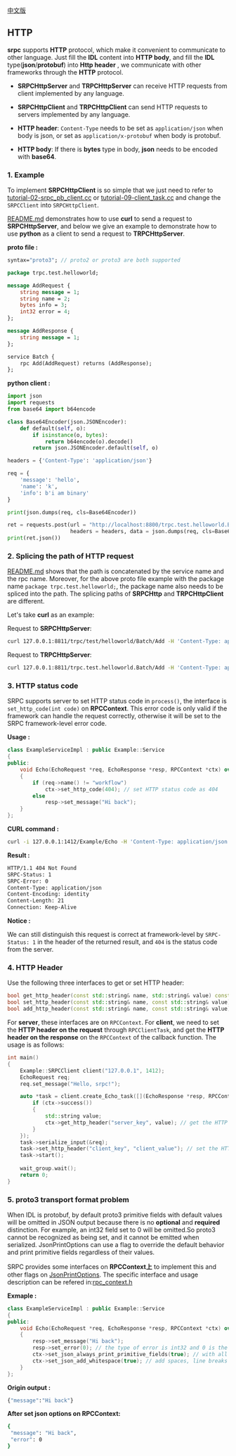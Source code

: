 [中文版](/docs/tutorial-07-http.md)

## HTTP 

**srpc** supports **HTTP** protocol, which make it convenient to communicate to other language. Just fill the **IDL** content into **HTTP body**, and fill the **IDL** type(**json**/**protobuf**) into **Http header** , we communicate with other frameworks through the **HTTP** protocol.

- **SRPCHttpServer** and **TRPCHttpServer** can receive HTTP requests from client implemented by any language.

- **SRPCHttpClient** and **TRPCHttpClient** can send HTTP requests to servers implemented by any language.

- **HTTP header**: `Content-Type` needs to be set as `application/json` when body is json, or set as `application/x-protobuf` when body is protobuf.

- **HTTP body**: If there is **bytes** type in body, **json** needs to be encoded with **base64**.

### 1. Example

To implement **SRPCHttpClient** is so simple that we just need to refer to [tutorial-02-srpc_pb_client.cc](https://github.com/sogou/srpc/blob/master/tutorial/tutorial-02-srpc_pb_client.cc) or [tutorial-09-client_task.cc](https://github.com/sogou/srpc/blob/master/tutorial/tutorial-09-client_task.cc) and change the `SRPCClient` into `SRPCHttpClient`.

[README.md](/docs/en/README.md#6-run) demonstrates how to use **curl** to send a request to **SRPCHttpServer**, and below we give an example to demonstrate how to use **python** as a client to send a request to **TRPCHttpServer**.


**proto file :**

```proto
syntax="proto3"; // proto2 or proto3 are both supported

package trpc.test.helloworld;

message AddRequest {
    string message = 1;
    string name = 2;
    bytes info = 3;
    int32 error = 4;
};

message AddResponse {
    string message = 1;
};

service Batch {
    rpc Add(AddRequest) returns (AddResponse);
};
```

**python client :**

```py
import json
import requests
from base64 import b64encode

class Base64Encoder(json.JSONEncoder):
    def default(self, o):
        if isinstance(o, bytes):
            return b64encode(o).decode()
        return json.JSONEncoder.default(self, o)

headers = {'Content-Type': 'application/json'}

req = {
    'message': 'hello',
    'name': 'k',
    'info': b'i am binary'
}

print(json.dumps(req, cls=Base64Encoder))

ret = requests.post(url = "http://localhost:8800/trpc.test.helloworld.Batch/Add",
                    headers = headers, data = json.dumps(req, cls=Base64Encoder))
print(ret.json())
```

### 2. Splicing the path of HTTP request

[README.md](/docs/en/README_cn.md#6-run) shows that the path is concatenated by the service name and the rpc name. Moreover, for the above proto file example with the package name `package trpc.test.helloworld;`, the package name also needs to be spliced into the path. The splicing paths of **SRPCHttp** and **TRPCHttpClient** are different. 

Let's take **curl** as an example:

Request to **SRPCHttpServer**:
```sh
curl 127.0.0.1:8811/trpc/test/helloworld/Batch/Add -H 'Content-Type: application/json' -d '{...}'
```

Request to **TRPCHttpServer**:
```sh
curl 127.0.0.1:8811/trpc.test.helloworld.Batch/Add -H 'Content-Type: application/json' -d '{...}'
```

### 3. HTTP status code

SRPC supports server to set HTTP status code in `process()`, the interface is `set_http_code(int code)` on **RPCContext**. This error code is only valid if the framework can handle the request correctly, otherwise it will be set to the SRPC framework-level error code.

**Usage :**

~~~cpp
class ExampleServiceImpl : public Example::Service
{
public:
    void Echo(EchoRequest *req, EchoResponse *resp, RPCContext *ctx) override
    {
        if (req->name() != "workflow")
            ctx->set_http_code(404); // set HTTP status code as 404
        else
            resp->set_message("Hi back");
    }
};
~~~

**CURL command :**

~~~sh
curl -i 127.0.0.1:1412/Example/Echo -H 'Content-Type: application/json' -d '{message:"from curl",name:"CURL"}'
~~~

**Result :**

~~~sh
HTTP/1.1 404 Not Found
SRPC-Status: 1
SRPC-Error: 0
Content-Type: application/json
Content-Encoding: identity
Content-Length: 21
Connection: Keep-Alive
~~~

**Notice :**

We can still distinguish this request is correct at framework-level by `SRPC-Status: 1` in the header of the returned result, and `404` is the status code from the server.

### 4. HTTP Header

Use the following three interfaces to get or set HTTP header:

~~~cpp
bool get_http_header(const std::string& name, std::string& value) const;
bool set_http_header(const std::string& name, const std::string& value);
bool add_http_header(const std::string& name, const std::string& value);
~~~

For **server**, these interfaces are on `RPCContext`.
For **client**, we need to set the **HTTP header on the request** through `RPCClientTask`, and get the **HTTP header on the response** on the `RPCContext` of the callback function. The usage is as follows:

~~~cpp
int main()
{
    Example::SRPCClient client("127.0.0.1", 1412);
    EchoRequest req;
    req.set_message("Hello, srpc!");

    auto *task = client.create_Echo_task([](EchoResponse *resp, RPCContext *ctx) {                                                                              
        if (ctx->success())
        {
            std::string value;
            ctx->get_http_header("server_key", value); // get the HTTP header on response
        }
    });
    task->serialize_input(&req);
    task->set_http_header("client_key", "client_value"); // set the HTTP headers on request
    task->start();
	
    wait_group.wait();
    return 0;
}
~~~

### 5. proto3 transport format problem

When IDL is protobuf, by default proto3 primitive fields with default values will be omitted in JSON output because there is no **optional** and **required** distinction. For example, an int32 field set to 0 will be omitted.So proto3 cannot be recognized as being set, and it cannot be emitted when serialized. JsonPrintOptions can use a flag to override the default behavior and print primitive fields regardless of their values.

SRPC provides some interfaces on **RPCContext上** to implement this and other flags on [JsonPrintOptions](https://developers.google.com/protocol-buffers/docs/reference/cpp/google.protobuf.util.json_util#JsonPrintOptions). The specific interface and usage description can be refered in:[rpc_context.h](/src/rpc_context.h)

**Exmaple :**

```cpp
class ExampleServiceImpl : public Example::Service
{
public:                                                                         
    void Echo(EchoRequest *req, EchoResponse *resp, RPCContext *ctx) override
    {
        resp->set_message("Hi back");
        resp->set_error(0); // the type of error is int32 and 0 is the default value of int32
        ctx->set_json_always_print_primitive_fields(true); // with all primitive fields
        ctx->set_json_add_whitespace(true); // add spaces, line breaks and indentation 
    }
};
```

**Origin output :**

```sh
{"message":"Hi back"}
```

**After set json options on RPCContext:**
```sh
{
 "message": "Hi back",
 "error": 0
}
```
